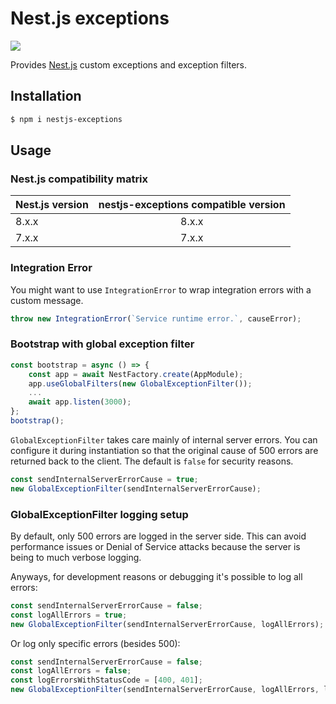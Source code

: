 # Nest.js exceptions
[![](https://img.shields.io/npm/dm/nestjs-exceptions.svg)](https://www.npmjs.com/package/nestjs-exceptions)

Provides [Nest.js](https://nestjs.com/) custom exceptions and exception filters.

## Installation

```bash
$ npm i nestjs-exceptions
```

## Usage

### Nest.js compatibility matrix

| Nest.js version | nestjs-exceptions compatible version |
|-----------------|:--------------------------------------:|
| 8.x.x           |                 8.x.x                  |
| 7.x.x           |                 7.x.x                  |

### Integration Error

You might want to use `IntegrationError` to wrap integration errors with a custom message.

```typescript
throw new IntegrationError(`Service runtime error.`, causeError);
```

### Bootstrap with global exception filter

```typescript
const bootstrap = async () => {
    const app = await NestFactory.create(AppModule);
    app.useGlobalFilters(new GlobalExceptionFilter());
    ...
    await app.listen(3000);
};
bootstrap();
```

`GlobalExceptionFilter` takes care mainly of internal server errors. 
You can configure it during instantiation so that the original cause of 500 errors are returned back to the client. The default is `false` for security reasons.

```typescript
const sendInternalServerErrorCause = true;
new GlobalExceptionFilter(sendInternalServerErrorCause);
```

### GlobalExceptionFilter logging setup
By default, only 500 errors are logged in the server side. 
This can avoid performance issues or Denial of Service attacks because the server is being to much verbose logging.

Anyways, for development reasons or debugging it's possible to log all errors:

```typescript
const sendInternalServerErrorCause = false;
const logAllErrors = true;
new GlobalExceptionFilter(sendInternalServerErrorCause, logAllErrors);
```

Or log only specific errors (besides 500):
```typescript
const sendInternalServerErrorCause = false;
const logAllErrors = false;
const logErrorsWithStatusCode = [400, 401];
new GlobalExceptionFilter(sendInternalServerErrorCause, logAllErrors, logErrorsWithStatusCode);
```
